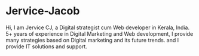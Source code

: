 # Jervice-Jacob
Hi, I am Jervice CJ, a Digital strategist cum Web developer in Kerala, India. 5+ years of experience in Digital Marketing and Web development, I provide many strategies based on Digital marketing and its future trends. and I provide IT solutions and support.
